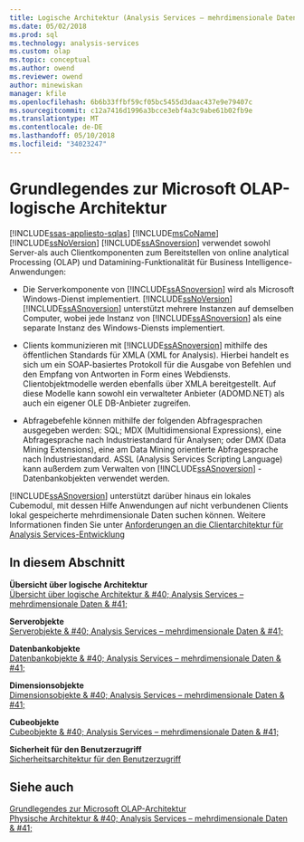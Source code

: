 ```yaml
---
title: Logische Architektur (Analysis Services – mehrdimensionale Daten) | Microsoft Docs
ms.date: 05/02/2018
ms.prod: sql
ms.technology: analysis-services
ms.custom: olap
ms.topic: conceptual
ms.author: owend
ms.reviewer: owend
author: minewiskan
manager: kfile
ms.openlocfilehash: 6b6b33ffbf59cf05bc5455d3daac437e9e79407c
ms.sourcegitcommit: c12a7416d1996a3bcce3ebf4a3c9abe61b02fb9e
ms.translationtype: MT
ms.contentlocale: de-DE
ms.lasthandoff: 05/10/2018
ms.locfileid: "34023247"
---
```

# <a name="understanding-microsoft-olap-logical-architecture"></a>Grundlegendes zur Microsoft OLAP-logische Architektur
[!INCLUDE[ssas-appliesto-sqlas](../../../includes/ssas-appliesto-sqlas.md)]
  [!INCLUDE[msCoName](../../../includes/msconame-md.md)][!INCLUDE[ssNoVersion](../../../includes/ssnoversion-md.md)] [!INCLUDE[ssASnoversion](../../../includes/ssasnoversion-md.md)] verwendet sowohl Server-als auch Clientkomponenten zum Bereitstellen von online analytical Processing (OLAP) und Datamining-Funktionalität für Business Intelligence-Anwendungen:  
  
-   Die Serverkomponente von [!INCLUDE[ssASnoversion](../../../includes/ssasnoversion-md.md)] wird als Microsoft Windows-Dienst implementiert. [!INCLUDE[ssNoVersion](../../../includes/ssnoversion-md.md)][!INCLUDE[ssASnoversion](../../../includes/ssasnoversion-md.md)] unterstützt mehrere Instanzen auf demselben Computer, wobei jede Instanz von [!INCLUDE[ssASnoversion](../../../includes/ssasnoversion-md.md)] als eine separate Instanz des Windows-Diensts implementiert.  
  
-   Clients kommunizieren mit [!INCLUDE[ssASnoversion](../../../includes/ssasnoversion-md.md)] mithilfe des öffentlichen Standards für XMLA (XML for Analysis). Hierbei handelt es sich um ein SOAP-basiertes Protokoll für die Ausgabe von Befehlen und den Empfang von Antworten in Form eines Webdiensts. Clientobjektmodelle werden ebenfalls über XMLA bereitgestellt. Auf diese Modelle kann sowohl ein verwalteter Anbieter (ADOMD.NET) als auch ein eigener OLE DB-Anbieter zugreifen.  
  
-   Abfragebefehle können mithilfe der folgenden Abfragesprachen ausgegeben werden: SQL; MDX (Multidimensional Expressions), eine Abfragesprache nach Industriestandard für Analysen; oder DMX (Data Mining Extensions), eine am Data Mining orientierte Abfragesprache nach Industriestandard. ASSL (Analysis Services Scripting Language) kann außerdem zum Verwalten von [!INCLUDE[ssASnoversion](../../../includes/ssasnoversion-md.md)] -Datenbankobjekten verwendet werden.  
  
 [!INCLUDE[ssASnoversion](../../../includes/ssasnoversion-md.md)] unterstützt darüber hinaus ein lokales Cubemodul, mit dessen Hilfe Anwendungen auf nicht verbundenen Clients lokal gespeicherte mehrdimensionale Daten suchen können. Weitere Informationen finden Sie unter [Anforderungen an die Clientarchitektur für Analysis Services-Entwicklung](../../../analysis-services/multidimensional-models/olap-physical/client-architecture-requirements-for-analysis-services-development.md)  
  
## <a name="in-this-section"></a>In diesem Abschnitt  
 **Übersicht über logische Architektur**  
 [Übersicht über logische Architektur & #40; Analysis Services – mehrdimensionale Daten & #41;](../../../analysis-services/multidimensional-models/olap-logical/logical-architecture-overview-analysis-services-multidimensional-data.md)  
  
 **Serverobjekte**  
 [Serverobjekte & #40; Analysis Services – mehrdimensionale Daten & #41;](../../../analysis-services/multidimensional-models/olap-logical/server-objects-analysis-services-multidimensional-data.md)  
  
 **Datenbankobjekte**  
 [Datenbankobjekte & #40; Analysis Services – mehrdimensionale Daten & #41;](../../../analysis-services/multidimensional-models/olap-logical/database-objects-analysis-services-multidimensional-data.md)  
  
 **Dimensionsobjekte**  
 [Dimensionsobjekte & #40; Analysis Services – mehrdimensionale Daten & #41;](../../../analysis-services/multidimensional-models-olap-logical-dimension-objects/dimension-objects-analysis-services-multidimensional-data.md)  
  
 **Cubeobjekte**  
 [Cubeobjekte & #40; Analysis Services – mehrdimensionale Daten & #41;](../../../analysis-services/multidimensional-models-olap-logical-cube-objects/cube-objects-analysis-services-multidimensional-data.md)  
  
 **Sicherheit für den Benutzerzugriff**  
 [Sicherheitsarchitektur für den Benutzerzugriff](http://msdn.microsoft.com/library/71b44e10-2bd0-44f7-8de9-7c8f5b7ac082)  
  
## <a name="see-also"></a>Siehe auch  
 [Grundlegendes zur Microsoft OLAP-Architektur](../../../analysis-services/multidimensional-models/olap-physical/understanding-microsoft-olap-architecture.md)   
 [Physische Architektur & #40; Analysis Services – mehrdimensionale Daten & #41;](../../../analysis-services/multidimensional-models/olap-physical/understanding-microsoft-olap-physical-architecture.md)  
  
  
